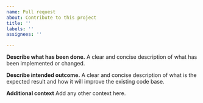 ```yaml
---
name: Pull request
about: Contribute to this project
title: ''
labels: ''
assignees: ''

---
```


**Describe what has been done.**
A clear and concise description of what has been implemented or changed.

**Describe intended outcome.**
A clear and concise description of what is the expected result and how it will improve
the existing code base.

**Additional context**
Add any other context here.
